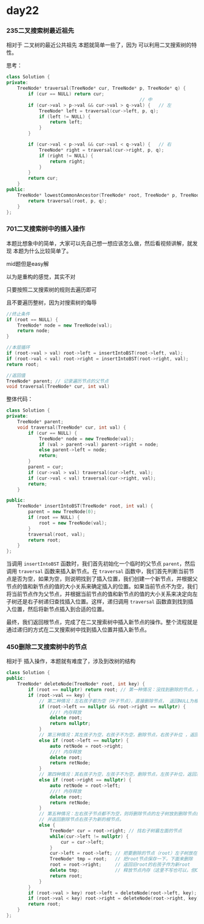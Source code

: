 # day22

### **235二叉搜索树最近祖先** 

相对于 二叉树的最近公共祖先 本题就简单一些了，因为 可以利用二叉搜索树的特性。 

思考：

```cpp
class Solution {
private:
    TreeNode* traversal(TreeNode* cur, TreeNode* p, TreeNode* q) {
        if (cur == NULL) return cur;
                                                 // 中
        if (cur->val > p->val && cur->val > q->val) {   // 左
            TreeNode* left = traversal(cur->left, p, q);
            if (left != NULL) {
                return left;
            }
        }

        if (cur->val < p->val && cur->val < q->val) {   // 右
            TreeNode* right = traversal(cur->right, p, q);
            if (right != NULL) {
                return right;
            }
        }
        return cur;
    }
public:
    TreeNode* lowestCommonAncestor(TreeNode* root, TreeNode* p, TreeNode* q) {
        return traversal(root, p, q);
    }
};
```

###  **701二叉搜索树中的插入操作** 

本题比想象中的简单，大家可以先自己想一想应该怎么做，然后看视频讲解，就发现 本题为什么比较简单了。

mid题但是easy解

以为是重构的感觉，其实不对

只要按照二叉搜索树的规则去遍历即可

且不要遍历整树，因为对搜索树的侮辱



```cpp
//终止条件
if (root == NULL) {
    TreeNode* node = new TreeNode(val);
    return node;
}
```

```cpp
//本层循环
if (root->val > val) root->left = insertIntoBST(root->left, val);
if (root->val < val) root->right = insertIntoBST(root->right, val);
return root;
```

```cpp
//返回值
TreeNode* parent; // 记录遍历节点的父节点
void traversal(TreeNode* cur, int val)
```

整体代码：

```cpp
class Solution {
private:
    TreeNode* parent;
    void traversal(TreeNode* cur, int val) {
        if (cur == NULL) {
            TreeNode* node = new TreeNode(val);
            if (val > parent->val) parent->right = node;
            else parent->left = node;
            return;
        }
        parent = cur;
        if (cur->val > val) traversal(cur->left, val);
        if (cur->val < val) traversal(cur->right, val);
        return;
    }

public:
    TreeNode* insertIntoBST(TreeNode* root, int val) {
        parent = new TreeNode(0);
        if (root == NULL) {
            root = new TreeNode(val);
        }
        traversal(root, val);
        return root;
    }
};
```

 当调用 `insertIntoBST` 函数时，我们首先初始化一个临时的父节点 `parent`，然后调用 `traversal` 函数来插入新节点。在 `traversal`  函数中，我们首先判断当前节点是否为空，如果为空，则说明找到了插入位置，我们创建一个新节点，并根据父节点的值和新节点的值的大小关系来确定插入的位置。如果当前节点不为空，我们将当前节点作为父节点，并根据当前节点的值和新节点的值的大小关系来决定向左子树还是右子树递归查找插入位置。这样，递归调用 `traversal` 函数直到找到插入位置，然后将新节点插入到合适的位置。

最终，我们返回根节点，完成了在二叉搜索树中插入新节点的操作。整个流程就是通过递归的方式在二叉搜索树中找到插入位置并插入新节点。

### **450删除二叉搜索树中的节点** 

相对于 插入操作，本题就有难度了，涉及到改树的结构 

```cpp
class Solution {
public:
    TreeNode* deleteNode(TreeNode* root, int key) {
        if (root == nullptr) return root; // 第一种情况：没找到删除的节点，遍历到空节点直接返回了
        if (root->val == key) {
            // 第二种情况：左右孩子都为空（叶子节点），直接删除节点， 返回NULL为根节点
            if (root->left == nullptr && root->right == nullptr) {
                ///! 内存释放
                delete root;
                return nullptr;
            }
            // 第三种情况：其左孩子为空，右孩子不为空，删除节点，右孩子补位 ，返回右孩子为根节点
            else if (root->left == nullptr) {
                auto retNode = root->right;
                ///! 内存释放
                delete root;
                return retNode;
            }
            // 第四种情况：其右孩子为空，左孩子不为空，删除节点，左孩子补位，返回左孩子为根节点
            else if (root->right == nullptr) {
                auto retNode = root->left;
                ///! 内存释放
                delete root;
                return retNode;
            }
            // 第五种情况：左右孩子节点都不为空，则将删除节点的左子树放到删除节点的右子树的最左面节点的左孩子的位置
            // 并返回删除节点右孩子为新的根节点。
            else {
                TreeNode* cur = root->right; // 找右子树最左面的节点
                while(cur->left != nullptr) {
                    cur = cur->left;
                }
                cur->left = root->left; // 把要删除的节点（root）左子树放在cur的左孩子的位置
                TreeNode* tmp = root;   // 把root节点保存一下，下面来删除
                root = root->right;     // 返回旧root的右孩子作为新root
                delete tmp;             // 释放节点内存（这里不写也可以，但C++最好手动释放一下吧）
                return root;
            }
        }
        if (root->val > key) root->left = deleteNode(root->left, key);
        if (root->val < key) root->right = deleteNode(root->right, key);
        return root;
    }
};

```

